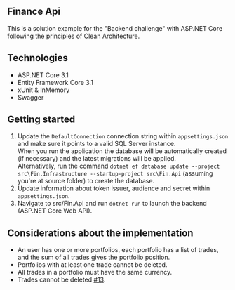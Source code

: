 ## Finance Api
This is a solution example for the "Backend challenge" with ASP.NET Core following the principles of Clean Architecture.

## Technologies
- ASP.NET Core 3.1
- Entity Framework Core 3.1
- xUnit & InMemory
- Swagger

## Getting started
1. Update the `DefaultConnection` connection string within `appsettings.json` and make sure it points to a valid SQL Server instance.  
When you run the application the database will be automatically created (if necessary) and the latest migrations will be applied.  
Alternatively, run the command `dotnet ef database update --project src\Fin.Infrastructure --startup-project src\Fin.Api` (assuming you're at source folder) to create the database.
2. Update information about token issuer, audience and secret within `appsettings.json`.
3. Navigate to src/Fin.Api and run `dotnet run` to launch the backend (ASP.NET Core Web API).

## Considerations about the implementation
- An user has one or more portfolios, each portfolio has a list of trades, and the sum of all trades gives the portfolio position.
- Portfolios with at least one trade cannot be deleted.
- All trades in a portfolio must have the same currency.
- Trades cannot be deleted [#13](https://github.com/iamdlm/finance-api/pull/13).

